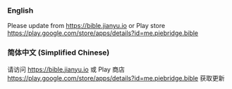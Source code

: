 ### English
Please update from https://bible.jianyu.io or Play store https://play.google.com/store/apps/details?id=me.piebridge.bible

### 简体中文 (Simplified Chinese)
请访问 https://bible.jianyu.io 或 Play 商店 https://play.google.com/store/apps/details?id=me.piebridge.bible 获取更新
